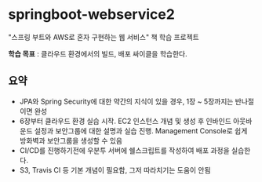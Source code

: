 # springboot-webservice2

"스프링 부트와 AWS로 혼자 구현하는 웹 서비스" 책 학습 프로젝트

**학습 목표** : 클라우드 환경에서의 빌드, 배포 싸이클을 학습한다. 


요약
----
- JPA와 Spring Security에 대한 약간의 지식이 있을 경우, 1장 ~ 5장까지는 반나절이면 완성
- 6장부터 클라우드 환경 실습 시작. EC2 인스턴스 개념 및 생성 후 인바인드 아웃바운드 설정과 보안그룹에 대한
설명과 실습 진행. Management Console로 쉽게 방화벽과 보안그룹을 생성할 수 있음 
- CI/CD를 진행하기전에 우분투 서버에 쉘스크립트를 작성하여 배포 과정을 실습한다. 
- S3, Travis CI 등 기본 개념이 필요함, 그저 따라치기는 도움이 안됨 




 

